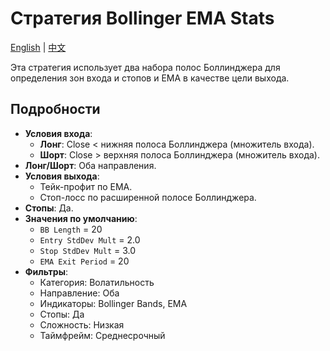 # Стратегия Bollinger EMA Stats
[English](README.md) | [中文](README_cn.md)

Эта стратегия использует два набора полос Боллинджера для определения зон входа и стопов и EMA в качестве цели выхода.

## Подробности
- **Условия входа**:
  - **Лонг**: Close < нижняя полоса Боллинджера (множитель входа).
  - **Шорт**: Close > верхняя полоса Боллинджера (множитель входа).
- **Лонг/Шорт**: Оба направления.
- **Условия выхода**:
  - Тейк-профит по EMA.
  - Стоп-лосс по расширенной полосе Боллинджера.
- **Стопы**: Да.
- **Значения по умолчанию**:
  - `BB Length` = 20
  - `Entry StdDev Mult` = 2.0
  - `Stop StdDev Mult` = 3.0
  - `EMA Exit Period` = 20
- **Фильтры**:
  - Категория: Волатильность
  - Направление: Оба
  - Индикаторы: Bollinger Bands, EMA
  - Стопы: Да
  - Сложность: Низкая
  - Таймфрейм: Среднесрочный
